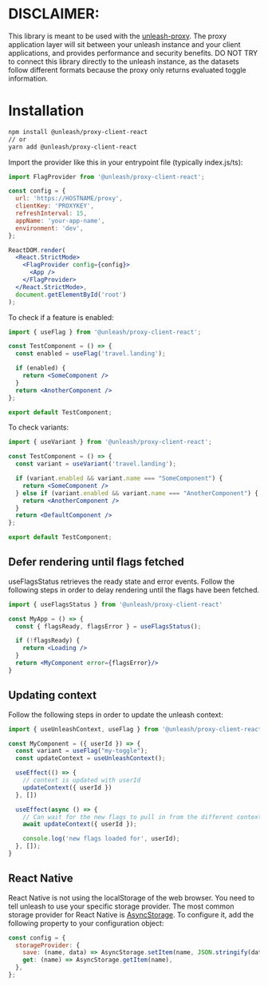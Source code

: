 # DISCLAIMER:

This library is meant to be used with the [unleash-proxy](https://github.com/Unleash/unleash-proxy). The proxy application layer will sit between your unleash instance and your client applications, and provides performance and security benefits. DO NOT TRY to connect this library directly to the unleash instance, as the datasets follow different formats because the proxy only returns evaluated toggle information.

# Installation

```bash
npm install @unleash/proxy-client-react
// or
yarn add @unleash/proxy-client-react
```

Import the provider like this in your entrypoint file (typically index.js/ts):

```jsx
import FlagProvider from '@unleash/proxy-client-react';

const config = {
  url: 'https://HOSTNAME/proxy',
  clientKey: 'PROXYKEY',
  refreshInterval: 15,
  appName: 'your-app-name',
  environment: 'dev',
};

ReactDOM.render(
  <React.StrictMode>
    <FlagProvider config={config}>
      <App />
    </FlagProvider>
  </React.StrictMode>,
  document.getElementById('root')
);
```

To check if a feature is enabled:

```jsx
import { useFlag } from '@unleash/proxy-client-react';

const TestComponent = () => {
  const enabled = useFlag('travel.landing');

  if (enabled) {
    return <SomeComponent />
  }
  return <AnotherComponent />
};

export default TestComponent;
```

To check variants:

```jsx
import { useVariant } from '@unleash/proxy-client-react';

const TestComponent = () => {
  const variant = useVariant('travel.landing');

  if (variant.enabled && variant.name === "SomeComponent") {
    return <SomeComponent />
  } else if (variant.enabled && variant.name === "AnotherComponent") {
    return <AnotherComponent />
  }
  return <DefaultComponent />
};

export default TestComponent;
```

## Defer rendering until flags fetched

useFlagsStatus retrieves the ready state and error events.
Follow the following steps in order to delay rendering until the flags have been fetched.

```jsx
import { useFlagsStatus } from '@unleash/proxy-client-react'

const MyApp = () => {
  const { flagsReady, flagsError } = useFlagsStatus();

  if (!flagsReady) {
    return <Loading />
  }
  return <MyComponent error={flagsError}/>
}

```

## Updating context

Follow the following steps in order to update the unleash context:

```jsx
import { useUnleashContext, useFlag } from '@unleash/proxy-client-react'

const MyComponent = ({ userId }) => {
  const variant = useFlag("my-toggle");
  const updateContext = useUnleashContext();

  useEffect(() => {
    // context is updated with userId
    updateContext({ userId })
  }, [])

  useEffect(async () => {
    // Can wait for the new flags to pull in from the different context
    await updateContext({ userId });

    console.log('new flags loaded for', userId);
  }, []);
}

```

## React Native

React Native is not using the localStorage of the web browser. You need to tell unleash to use your specific storage provider.
The most common storage provider for React Native is [AsyncStorage](https://github.com/react-native-async-storage/async-storage).
To configure it, add the following property to your configuration object:

```js
const config = {
  storageProvider: {
    save: (name, data) => AsyncStorage.setItem(name, JSON.stringify(data)),
    get: (name) => AsyncStorage.getItem(name),
  },
};
```
